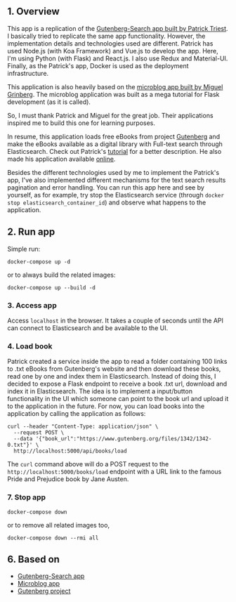 ## 1. Overview

This app is a replication of the [Gutenberg-Search app built by Patrick Triest](https://blog.patricktriest.com/text-search-docker-elasticsearch/). I basically tried to replicate the same app functionality. However, the implementation details and technologies used are different. Patrick has used Node.js (with Koa Framework) and Vue.js to develop the app. Here, I'm using Python (with Flask) and React.js. I also use Redux and Material-UI. Finally, as the Patrick's app, Docker is used as the deployment infrastructure.

This application is also heavily based on the [microblog app built by Miguel Grinberg](https://blog.miguelgrinberg.com/post/the-flask-mega-tutorial-part-i-hello-world). The microblog application was built as a mega tutorial for Flask development (as it is called).

So, I must thank Patrick and Miguel for the great job. Their applications inspired me to build this one for learning purposes.

In resume, this application loads free eBooks from project [Gutenberg](https://www.gutenberg.org/) and make the eBooks available as a digital library with Full-text search through Elasticsearch. Check out Patrick's [tutorial](https://blog.patricktriest.com/text-search-docker-elasticsearch/) for a better description. He also made his application available [online](https://search.patricktriest.com/).

Besides the different technologies used by me to implement the Patrick's app, I've also implemented different mechanisms for the text search results pagination and error handling. You can run this app here and see by yourself, as for example, try stop the Elasticsearch service (through `docker stop elasticsearch_container_id`) and observe what happens to the application.

## 2. Run app

Simple run:

`docker-compose up -d`

or to always build the related images:

`docker-compose up --build -d`

### 3. Access app

Access `localhost` in the browser. It takes a couple of seconds until the API can connect to Elasticsearch and be available to the UI.

### 4. Load book

Patrick created a service inside the app to read a folder containing 100 links to .txt eBooks from Gutenberg's website and then download these books, read one by one and index them in Elasticsearch. Instead of doing this, I decided to expose a Flask endpoint to receive a book .txt url, download and index it in Elasticsearch. The idea is to implement a input/button functionality in the UI which someone can point to the book url and upload it to the application in the future. For now, you can load books into the application by calling the application as follows:

```
curl --header "Content-Type: application/json" \
  --request POST \
  --data '{"book_url":"https://www.gutenberg.org/files/1342/1342-0.txt"}' \
  http://localhost:5000/api/books/load
```

The `curl` command above will do a POST request to the `http://localhost:5000/books/load` endpoint with a URL link to the famous Pride and Prejudice book by Jane Austen.

### 7. Stop app

`docker-compose down`

or to remove all related images too,

`docker-compose down --rmi all`

## 6. Based on

- [Gutenberg-Search app](https://blog.patricktriest.com/text-search-docker-elasticsearch/)
- [Microblog app](https://blog.miguelgrinberg.com/post/the-flask-mega-tutorial-part-i-hello-world)
- [Gutenberg project](https://www.gutenberg.org/)
